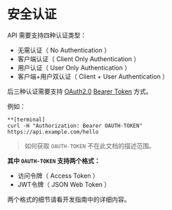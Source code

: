 # 安全认证

API 需要支持四种认证类型：

* 无需认证（ No Authentication ）
* 客户端认证（ Client Only Authentication ）
* 用户认证（ User Only Authentication ）
* 客户端+用户双认证（ Client + User Authentication ）

后三种认证需要支持 [OAuth2.0](https://oauth.net/2/) [Bearer Token](http://self-issued.info/docs/draft-ietf-oauth-v2-bearer.html) 方式。

例如：

```
**[terminal]
curl -H "Authorization: Bearer OAUTH-TOKEN" https://api.example.com/hello
```

> 如何获取 `OAUTH-TOKEN` 不在此文档的描述范围。

**其中 `OAUTH-TOKEN` 支持两个格式：**
* 访问令牌（ Access Token ）
* JWT令牌（ JSON Web Token ）

两个格式的细节请看开发指南中的详细内容。